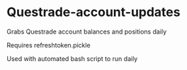 # Questrade-account-updates
Grabs Questrade account balances and positions daily

Requires refreshtoken.pickle

Used with automated bash script to run daily

